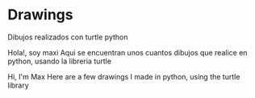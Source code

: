 # Drawings
Dibujos realizados con turtle python

Hola!, soy maxi
Aqui se encuentran unos cuantos dibujos que realice en python,
usando la libreria turtle

Hi, I'm Max
Here are a few drawings I made in python,
using the turtle library
